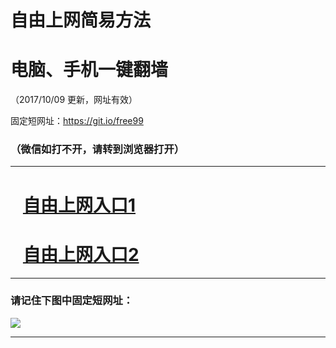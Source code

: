 ﻿# 自由上网简易方法

# 电脑、手机一键翻墙

（2017/10/09 更新，网址有效）

固定短网址：https://git.io/free99

### （微信如打不开，请转到浏览器打开）


***





# &nbsp;&nbsp; <a href="http://ft67343533.fwq-tz-1001.info/fwqtz01.html?t=100900120109 " target="_blank">自由上网入口1</a>
# &nbsp;&nbsp; <a href="http://ft1860613488.fwq-tz-1002.info/fwqtz02.html?t=100900119266 " target="_blank">自由上网入口2</a>
***

### 请记住下图中固定短网址：

<img src="https://s3-us-west-2.amazonaws.com/fwq-1001/yjfq-20170905okok.png" /> 


***

